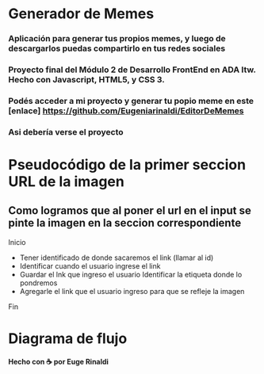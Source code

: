 # Generador de Memes

### Aplicación para generar tus propios memes, y luego de descargarlos puedas compartirlo en tus redes sociales

### Proyecto final del Módulo 2 de Desarrollo FrontEnd en ADA Itw. Hecho con Javascript, HTML5, y CSS 3.
### Podés acceder a mi proyecto y generar tu popio meme en este [enlace] https://github.com/Eugeniarinaldi/EditorDeMemes 

### Asi debería verse el proyecto



# Pseudocódigo de la primer seccion URL de la imagen

## Como logramos que al poner el url en el input se pinte la imagen en la seccion correspondiente

 Inicio
- Tener identificado de donde sacaremos el link (llamar al id)
- Identificar cuando el usuario ingrese el link
- Guardar el lnk que ingreso el usuario
Identificar la etiqueta donde lo pondremos
- Agregarle el link que el usuario ingreso para que se refleje la imagen

Fin

# Diagrama de flujo 


#### Hecho con ☕ por Euge Rinaldi